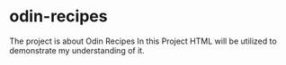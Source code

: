 # odin-recipes
The project is about Odin Recipes
In this Project HTML will be utilized to demonstrate my understanding of it.
